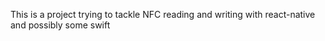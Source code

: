 This is a project trying to tackle NFC reading and writing with react-native and possibly some swift
